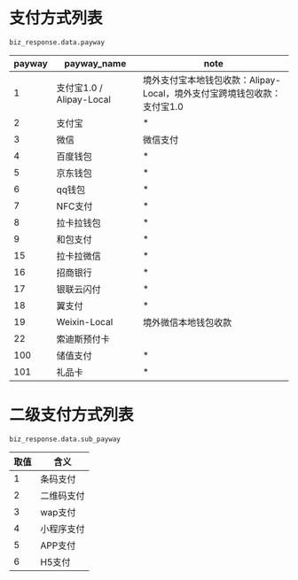 # 支付方式列表

	biz_response.data.payway

payway |payway_name  | note
--------- | ------ |---------
1	|支付宝1.0 / Alipay-Local | 境外支付宝本地钱包收款：Alipay-Local，境外支付宝跨境钱包收款：支付宝1.0
2       |支付宝  | * 
3	|微信 | 微信支付
4	|百度钱包 | *
5       |京东钱包 | *
6       |qq钱包 | *
7       |NFC支付 | *
8       |拉卡拉钱包 | *
9       |和包支付 | *
15      |拉卡拉微信 | *
16      |招商银行 | *
17      |银联云闪付 | *
18      |翼支付 | * 
19      |Weixin-Local | 境外微信本地钱包收款
22	|索迪斯预付卡
100     |储值支付 | *
101	|礼品卡	| *


# 二级支付方式列表

	biz_response.data.sub_payway

取值 |含义  
--------- | ------
1   |条码支付
2   |二维码支付
3   |wap支付
4   |小程序支付
5   |APP支付
6   |H5支付
